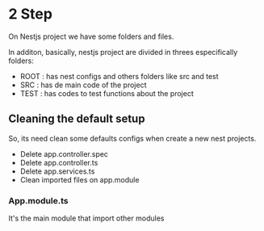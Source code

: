# 2 Step

On Nestjs project we have some folders and files.

In additon, basically, nestjs project are divided in threes especifically folders:
- ROOT : has nest configs and others folders like src and test
- SRC : has de main code of the project
- TEST : has codes to test functions about the project

## Cleaning the default setup

So, its need clean some defaults configs when create a new nest projects.

- Delete app.controller.spec
- Delete app.controller.ts
- Delete app.services.ts
- Clean imported files on app.module

### App.module.ts
It's the main module that import other modules

